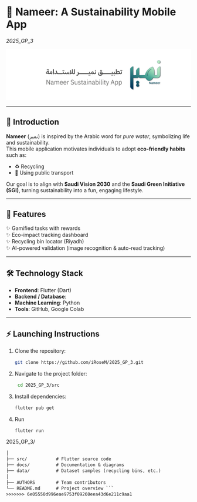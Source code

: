 # 🌱 Nameer: A Sustainability Mobile App  
*2025_GP_3*

![Logo](docs/img/Logo.png)


---

## 📖 Introduction
**Nameer** (نمير) is inspired by the Arabic word for *pure water*, symbolizing life and sustainability.  
This mobile application motivates individuals to adopt **eco-friendly habits** such as:
- ♻️ Recycling  
- 🚶 Using public transport  

Our goal is to align with **Saudi Vision 2030** and the **Saudi Green Initiative (SGI)**, turning sustainability into a fun, engaging lifestyle.  

---

## 🚀 Features
✨ Gamified tasks with rewards  
✨ Eco-impact tracking dashboard  
✨ Recycling bin locator (Riyadh)  
✨ AI-powered validation (image recognition & auto-read tracking)  

---

## 🛠️ Technology Stack
- **Frontend**: Flutter (Dart)  
- **Backend / Database**:  
- **Machine Learning**: Python 
- **Tools**: GitHub, Google Colab  

---

## ⚡ Launching Instructions
1. Clone the repository:
   ```bash
   git clone https://github.com/iRoseM/2025_GP_3.git

2. Navigate to the project folder:
   ```bash
    cd 2025_GP_3/src

3. Install dependencies:
   ```bash
   flutter pub get
4. Run
   ```bash
   flutter run

2025_GP_3/
```
│
├── src/           # Flutter source code
├── docs/          # Documentation & diagrams
├── data/          # Dataset samples (recycling bins, etc.)
│
├── AUTHORS        # Team contributors
└── README.md      # Project overview ```
>>>>>>> 6e05550d996eae9753f09260eea43d6e211c9aa1
